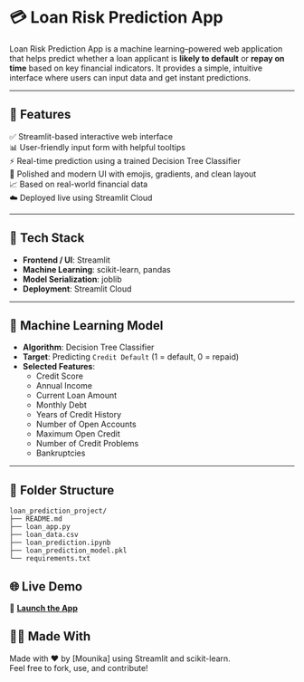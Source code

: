 # 💳 Loan Risk Prediction App

Loan Risk Prediction App is a machine learning–powered web application that helps predict whether a loan applicant is **likely to default** or **repay on time** based on key financial indicators. It provides a simple, intuitive interface where users can input data and get instant predictions.

---

## 🌟 Features

✅ Streamlit-based interactive web interface  
📊 User-friendly input form with helpful tooltips  
⚡ Real-time prediction using a trained Decision Tree Classifier  
🎨 Polished and modern UI with emojis, gradients, and clean layout  
📈 Based on real-world financial data  
☁️ Deployed live using Streamlit Cloud  

---

## 🚀 Tech Stack

- **Frontend / UI**: Streamlit  
- **Machine Learning**: scikit-learn, pandas  
- **Model Serialization**: joblib  
- **Deployment**: Streamlit Cloud  

---

## 🧠 Machine Learning Model

- **Algorithm**: Decision Tree Classifier  
- **Target**: Predicting `Credit Default` (1 = default, 0 = repaid)  
- **Selected Features**:
  - Credit Score  
  - Annual Income  
  - Current Loan Amount  
  - Monthly Debt  
  - Years of Credit History  
  - Number of Open Accounts  
  - Maximum Open Credit  
  - Number of Credit Problems  
  - Bankruptcies  

---

## 📂 Folder Structure

```
loan_prediction_project/
├── README.md
├── loan_app.py
├── loan_data.csv
├── loan_prediction.ipynb
├── loan_prediction_model.pkl
└── requirements.txt
```


## 🌐 Live Demo

🔗 **[Launch the App](https://loanriskprediction.streamlit.app/)**  

## 🙋‍♀️ Made With

Made with ❤️ by [Mounika] using Streamlit and scikit-learn.  
Feel free to fork, use, and contribute!

